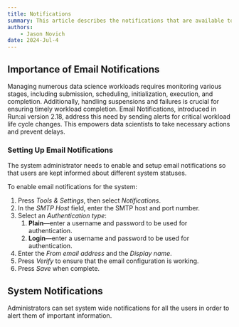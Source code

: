 ```yaml
---
title: Notifications
summary: This article describes the notifications that are available to the Run:ai platform, and how to configure them.
authors:
    - Jason Novich
date: 2024-Jul-4
---
```


## Importance of Email Notifications

Managing numerous data science workloads requires monitoring various stages, including submission, scheduling, initialization, execution, and completion. Additionally, handling suspensions and failures is crucial for ensuring timely workload completion.
Email Notifications, introduced in Run:ai version 2.18, address this need by sending alerts for critical workload life cycle changes. This empowers data scientists to take necessary actions and prevent delays.

### Setting Up Email Notifications

The system administrator needs to enable and setup email notifications so that users are kept informed about different system statuses.

To enable email notifications for the system:

1. Press *Tools & Settings*, then select *Notifications*.
2. In the *SMTP Host* field, enter the SMTP host and port number.
3. Select an *Authentication type*:
   1. **Plain**&mdash;enter a username and password to be used for authentication.
   2. **Login**&mdash;enter a username and password to be used for authentication.
4. Enter the *From email address* and the *Display name*.
5. Press *Verify* to ensure that the email configuration is working.
6. Press *Save* when complete.

## System Notifications

Administrators can set system wide notifications for all the users in order to alert them of important information.
